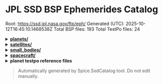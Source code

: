 # JPL SSD BSP Ephemerides Catalog

Root: https://ssd.jpl.nasa.gov/ftp/eph/
Generated (UTC): 2025-10-12T16:45:10.1468538Z
Total BSP files: 193
Total TestPo files: 24

<details>
  <summary><strong><a href="https://ssd.jpl.nasa.gov/ftp/eph/planets/">planets/</a></strong></summary>
  <div>&nbsp;&nbsp;&nbsp;&nbsp;<a href="https://ssd.jpl.nasa.gov/ftp/eph/planets/bsp/">bsp/</a></div>
  <div>&nbsp;&nbsp;&nbsp;&nbsp;&nbsp;&nbsp;&nbsp;&nbsp;<a href="https://ssd.jpl.nasa.gov/ftp/eph/planets/bsp/de102.bsp">de102.bsp</a> (228.1M 2011-03-24 01:30)</div>
  <div>&nbsp;&nbsp;&nbsp;&nbsp;&nbsp;&nbsp;&nbsp;&nbsp;<a href="https://ssd.jpl.nasa.gov/ftp/eph/planets/bsp/de200.bsp">de200.bsp</a> (54.2M 2011-03-18 01:03)</div>
  <div>&nbsp;&nbsp;&nbsp;&nbsp;&nbsp;&nbsp;&nbsp;&nbsp;<a href="https://ssd.jpl.nasa.gov/ftp/eph/planets/bsp/de202.bsp">de202.bsp</a> (14.3M 2011-03-28 19:07)</div>
  <div>&nbsp;&nbsp;&nbsp;&nbsp;&nbsp;&nbsp;&nbsp;&nbsp;<a href="https://ssd.jpl.nasa.gov/ftp/eph/planets/bsp/de403.bsp">de403.bsp</a> (62.3M 2000-10-10 00:46)</div>
  <div>&nbsp;&nbsp;&nbsp;&nbsp;&nbsp;&nbsp;&nbsp;&nbsp;<a href="https://ssd.jpl.nasa.gov/ftp/eph/planets/bsp/de405.bsp">de405.bsp</a> (62.4M 2000-10-10 00:46)</div>
  <div>&nbsp;&nbsp;&nbsp;&nbsp;&nbsp;&nbsp;&nbsp;&nbsp;<a href="https://ssd.jpl.nasa.gov/ftp/eph/planets/bsp/de405_1960_2020.bsp">de405_1960_2020.bsp</a> (6.2M 2002-02-26 20:14)</div>
  <div>&nbsp;&nbsp;&nbsp;&nbsp;&nbsp;&nbsp;&nbsp;&nbsp;<a href="https://ssd.jpl.nasa.gov/ftp/eph/planets/bsp/de406.bsp">de406.bsp</a> (286.9M 2000-10-10 00:46)</div>
  <div>&nbsp;&nbsp;&nbsp;&nbsp;&nbsp;&nbsp;&nbsp;&nbsp;<a href="https://ssd.jpl.nasa.gov/ftp/eph/planets/bsp/de410.bsp">de410.bsp</a> (12.5M 2011-03-18 01:04)</div>
  <div>&nbsp;&nbsp;&nbsp;&nbsp;&nbsp;&nbsp;&nbsp;&nbsp;<a href="https://ssd.jpl.nasa.gov/ftp/eph/planets/bsp/de413.bsp">de413.bsp</a> (15.6M 2011-03-18 01:04)</div>
  <div>&nbsp;&nbsp;&nbsp;&nbsp;&nbsp;&nbsp;&nbsp;&nbsp;<a href="https://ssd.jpl.nasa.gov/ftp/eph/planets/bsp/de414.bsp">de414.bsp</a> (62.4M 2011-03-18 01:05)</div>
  <div>&nbsp;&nbsp;&nbsp;&nbsp;&nbsp;&nbsp;&nbsp;&nbsp;<a href="https://ssd.jpl.nasa.gov/ftp/eph/planets/bsp/de418.bsp">de418.bsp</a> (15.7M 2011-03-18 01:05)</div>
  <div>&nbsp;&nbsp;&nbsp;&nbsp;&nbsp;&nbsp;&nbsp;&nbsp;<a href="https://ssd.jpl.nasa.gov/ftp/eph/planets/bsp/de421.bsp">de421.bsp</a> (16.0M 2008-02-12 20:41)</div>
  <div>&nbsp;&nbsp;&nbsp;&nbsp;&nbsp;&nbsp;&nbsp;&nbsp;<a href="https://ssd.jpl.nasa.gov/ftp/eph/planets/bsp/de422.bsp">de422.bsp</a> (622.7M 2012-05-11 19:56)</div>
  <div>&nbsp;&nbsp;&nbsp;&nbsp;&nbsp;&nbsp;&nbsp;&nbsp;<a href="https://ssd.jpl.nasa.gov/ftp/eph/planets/bsp/de422_1850_2050.bsp">de422_1850_2050.bsp</a> (20.8M 2009-09-29 18:59)</div>
  <div>&nbsp;&nbsp;&nbsp;&nbsp;&nbsp;&nbsp;&nbsp;&nbsp;<a href="https://ssd.jpl.nasa.gov/ftp/eph/planets/bsp/de423.bsp">de423.bsp</a> (41.5M 2010-02-12 18:42)</div>
  <div>&nbsp;&nbsp;&nbsp;&nbsp;&nbsp;&nbsp;&nbsp;&nbsp;<a href="https://ssd.jpl.nasa.gov/ftp/eph/planets/bsp/de424.bsp">de424.bsp</a> (62.3M 2012-02-06 18:33)</div>
  <div>&nbsp;&nbsp;&nbsp;&nbsp;&nbsp;&nbsp;&nbsp;&nbsp;<a href="https://ssd.jpl.nasa.gov/ftp/eph/planets/bsp/de424s.bsp">de424s.bsp</a> (6.2M 2013-02-01 21:53)</div>
  <div>&nbsp;&nbsp;&nbsp;&nbsp;&nbsp;&nbsp;&nbsp;&nbsp;<a href="https://ssd.jpl.nasa.gov/ftp/eph/planets/bsp/de425.bsp">de425.bsp</a> (62.3M 2014-04-02 17:59)</div>
  <div>&nbsp;&nbsp;&nbsp;&nbsp;&nbsp;&nbsp;&nbsp;&nbsp;<a href="https://ssd.jpl.nasa.gov/ftp/eph/planets/bsp/de430t.bsp">de430t.bsp</a> (127.7M 2014-06-30 22:17)</div>
  <div>&nbsp;&nbsp;&nbsp;&nbsp;&nbsp;&nbsp;&nbsp;&nbsp;<a href="https://ssd.jpl.nasa.gov/ftp/eph/planets/bsp/de430_1850-2150.bsp">de430_1850-2150.bsp</a> (31.2M 2014-06-30 22:27)</div>
  <div>&nbsp;&nbsp;&nbsp;&nbsp;&nbsp;&nbsp;&nbsp;&nbsp;<a href="https://ssd.jpl.nasa.gov/ftp/eph/planets/bsp/de430_plus_MarsPC.bsp">de430_plus_MarsPC.bsp</a> (132.3M 2014-06-30 22:33)</div>
  <div>&nbsp;&nbsp;&nbsp;&nbsp;&nbsp;&nbsp;&nbsp;&nbsp;<a href="https://ssd.jpl.nasa.gov/ftp/eph/planets/bsp/de431t.bsp">de431t.bsp</a> (3.44G 2014-06-30 22:58)</div>
  <div>&nbsp;&nbsp;&nbsp;&nbsp;&nbsp;&nbsp;&nbsp;&nbsp;<a href="https://ssd.jpl.nasa.gov/ftp/eph/planets/bsp/de432t.bsp">de432t.bsp</a> (127.7M 2014-06-30 22:11)</div>
  <div>&nbsp;&nbsp;&nbsp;&nbsp;&nbsp;&nbsp;&nbsp;&nbsp;<a href="https://ssd.jpl.nasa.gov/ftp/eph/planets/bsp/de433.bsp">de433.bsp</a> (389.3M 2018-04-27 20:02)</div>
  <div>&nbsp;&nbsp;&nbsp;&nbsp;&nbsp;&nbsp;&nbsp;&nbsp;<a href="https://ssd.jpl.nasa.gov/ftp/eph/planets/bsp/de433t.bsp">de433t.bsp</a> (145.6M 2018-04-27 20:02)</div>
  <div>&nbsp;&nbsp;&nbsp;&nbsp;&nbsp;&nbsp;&nbsp;&nbsp;<a href="https://ssd.jpl.nasa.gov/ftp/eph/planets/bsp/de433_plus_MarsPC.bsp">de433_plus_MarsPC.bsp</a> (129.4M 2015-02-11 23:40)</div>
  <div>&nbsp;&nbsp;&nbsp;&nbsp;&nbsp;&nbsp;&nbsp;&nbsp;<a href="https://ssd.jpl.nasa.gov/ftp/eph/planets/bsp/de434.bsp">de434.bsp</a> (114.2M 2016-02-20 01:19)</div>
  <div>&nbsp;&nbsp;&nbsp;&nbsp;&nbsp;&nbsp;&nbsp;&nbsp;<a href="https://ssd.jpl.nasa.gov/ftp/eph/planets/bsp/de434s.bsp">de434s.bsp</a> (20.8M 2016-02-20 01:19)</div>
  <div>&nbsp;&nbsp;&nbsp;&nbsp;&nbsp;&nbsp;&nbsp;&nbsp;<a href="https://ssd.jpl.nasa.gov/ftp/eph/planets/bsp/de434t.bsp">de434t.bsp</a> (145.6M 2016-02-20 01:19)</div>
  <div>&nbsp;&nbsp;&nbsp;&nbsp;&nbsp;&nbsp;&nbsp;&nbsp;<a href="https://ssd.jpl.nasa.gov/ftp/eph/planets/bsp/de435.bsp">de435.bsp</a> (114.2M 2016-03-05 00:54)</div>
  <div>&nbsp;&nbsp;&nbsp;&nbsp;&nbsp;&nbsp;&nbsp;&nbsp;<a href="https://ssd.jpl.nasa.gov/ftp/eph/planets/bsp/de435s.bsp">de435s.bsp</a> (20.8M 2016-03-05 00:54)</div>
  <div>&nbsp;&nbsp;&nbsp;&nbsp;&nbsp;&nbsp;&nbsp;&nbsp;<a href="https://ssd.jpl.nasa.gov/ftp/eph/planets/bsp/de435t.bsp">de435t.bsp</a> (145.6M 2016-03-05 00:54)</div>
  <div>&nbsp;&nbsp;&nbsp;&nbsp;&nbsp;&nbsp;&nbsp;&nbsp;<a href="https://ssd.jpl.nasa.gov/ftp/eph/planets/bsp/de436.bsp">de436.bsp</a> (114.2M 2016-11-02 00:45)</div>
  <div>&nbsp;&nbsp;&nbsp;&nbsp;&nbsp;&nbsp;&nbsp;&nbsp;<a href="https://ssd.jpl.nasa.gov/ftp/eph/planets/bsp/de436s.bsp">de436s.bsp</a> (20.8M 2016-11-02 22:05)</div>
  <div>&nbsp;&nbsp;&nbsp;&nbsp;&nbsp;&nbsp;&nbsp;&nbsp;<a href="https://ssd.jpl.nasa.gov/ftp/eph/planets/bsp/de436t.bsp">de436t.bsp</a> (145.6M 2016-11-02 00:45)</div>
  <div>&nbsp;&nbsp;&nbsp;&nbsp;&nbsp;&nbsp;&nbsp;&nbsp;<a href="https://ssd.jpl.nasa.gov/ftp/eph/planets/bsp/de438.bsp">de438.bsp</a> (114.2M 2018-03-30 23:44)</div>
  <div>&nbsp;&nbsp;&nbsp;&nbsp;&nbsp;&nbsp;&nbsp;&nbsp;<a href="https://ssd.jpl.nasa.gov/ftp/eph/planets/bsp/de438s.bsp">de438s.bsp</a> (20.8M 2018-03-30 23:44)</div>
  <div>&nbsp;&nbsp;&nbsp;&nbsp;&nbsp;&nbsp;&nbsp;&nbsp;<a href="https://ssd.jpl.nasa.gov/ftp/eph/planets/bsp/de438t.bsp">de438t.bsp</a> (145.6M 2018-04-03 22:55)</div>
  <div>&nbsp;&nbsp;&nbsp;&nbsp;&nbsp;&nbsp;&nbsp;&nbsp;<a href="https://ssd.jpl.nasa.gov/ftp/eph/planets/bsp/de438_plus_MarsPC.bsp">de438_plus_MarsPC.bsp</a> (132.3M 2018-03-30 23:44)</div>
  <div>&nbsp;&nbsp;&nbsp;&nbsp;&nbsp;&nbsp;&nbsp;&nbsp;<a href="https://ssd.jpl.nasa.gov/ftp/eph/planets/bsp/de440.bsp">de440.bsp</a> (114.3M 2020-12-22 00:56)</div>
  <div>&nbsp;&nbsp;&nbsp;&nbsp;&nbsp;&nbsp;&nbsp;&nbsp;<a href="https://ssd.jpl.nasa.gov/ftp/eph/planets/bsp/de440s.bsp">de440s.bsp</a> (31.2M 2020-12-22 00:56)</div>
  <div>&nbsp;&nbsp;&nbsp;&nbsp;&nbsp;&nbsp;&nbsp;&nbsp;<a href="https://ssd.jpl.nasa.gov/ftp/eph/planets/bsp/de440s_plus_MarsPC.bsp">de440s_plus_MarsPC.bsp</a> (66.2M 2020-12-22 00:58)</div>
  <div>&nbsp;&nbsp;&nbsp;&nbsp;&nbsp;&nbsp;&nbsp;&nbsp;<a href="https://ssd.jpl.nasa.gov/ftp/eph/planets/bsp/de440t.bsp">de440t.bsp</a> (145.7M 2020-12-22 00:56)</div>
  <div>&nbsp;&nbsp;&nbsp;&nbsp;&nbsp;&nbsp;&nbsp;&nbsp;<a href="https://ssd.jpl.nasa.gov/ftp/eph/planets/bsp/de441.bsp">de441.bsp</a> (3.08G 2020-12-22 00:57)</div>
  <div>&nbsp;&nbsp;&nbsp;&nbsp;&nbsp;&nbsp;&nbsp;&nbsp;<a href="https://ssd.jpl.nasa.gov/ftp/eph/planets/bsp/TTmTDB.de430.19feb2015.bsp">TTmTDB.de430.19feb2015.bsp</a> (31.4M 2015-09-10 17:22)</div>
</details>
<details>
  <summary><strong><a href="https://ssd.jpl.nasa.gov/ftp/eph/satellites/">satellites/</a></strong></summary>
  <div>&nbsp;&nbsp;&nbsp;&nbsp;<a href="https://ssd.jpl.nasa.gov/ftp/eph/satellites/bsp/">bsp/</a></div>
  <div>&nbsp;&nbsp;&nbsp;&nbsp;&nbsp;&nbsp;&nbsp;&nbsp;<a href="https://ssd.jpl.nasa.gov/ftp/eph/satellites/bsp/130412AP_RE_90165_18018.bsp">130412AP_RE_90165_18018.bsp</a> (142.6M 2013-04-12 22:32)</div>
  <div>&nbsp;&nbsp;&nbsp;&nbsp;&nbsp;&nbsp;&nbsp;&nbsp;<a href="https://ssd.jpl.nasa.gov/ftp/eph/satellites/bsp/130528BP_IRRE_00256_25017.bsp">130528BP_IRRE_00256_25017.bsp</a> (5.4M 2013-05-28 17:12)</div>
  <div>&nbsp;&nbsp;&nbsp;&nbsp;&nbsp;&nbsp;&nbsp;&nbsp;<a href="https://ssd.jpl.nasa.gov/ftp/eph/satellites/bsp/140127AP_RE_90165_18018.bsp">140127AP_RE_90165_18018.bsp</a> (157.7M 2014-01-28 01:05)</div>
  <div>&nbsp;&nbsp;&nbsp;&nbsp;&nbsp;&nbsp;&nbsp;&nbsp;<a href="https://ssd.jpl.nasa.gov/ftp/eph/satellites/bsp/140809BP_IRRE_00256_25017.bsp">140809BP_IRRE_00256_25017.bsp</a> (5.4M 2014-08-09 17:12)</div>
  <div>&nbsp;&nbsp;&nbsp;&nbsp;&nbsp;&nbsp;&nbsp;&nbsp;<a href="https://ssd.jpl.nasa.gov/ftp/eph/satellites/bsp/150422AP_RE_90165_18018.bsp">150422AP_RE_90165_18018.bsp</a> (156.5M 2015-04-22 19:01)</div>
  <div>&nbsp;&nbsp;&nbsp;&nbsp;&nbsp;&nbsp;&nbsp;&nbsp;<a href="https://ssd.jpl.nasa.gov/ftp/eph/satellites/bsp/150720AP_RE_90165_18018.bsp">150720AP_RE_90165_18018.bsp</a> (156.5M 2015-07-20 21:45)</div>
  <div>&nbsp;&nbsp;&nbsp;&nbsp;&nbsp;&nbsp;&nbsp;&nbsp;<a href="https://ssd.jpl.nasa.gov/ftp/eph/satellites/bsp/161011AP_RE_90165_18018.bsp">161011AP_RE_90165_18018.bsp</a> (156.5M 2016-10-11 17:32)</div>
  <div>&nbsp;&nbsp;&nbsp;&nbsp;&nbsp;&nbsp;&nbsp;&nbsp;<a href="https://ssd.jpl.nasa.gov/ftp/eph/satellites/bsp/161101AP_RE_90165_18018.bsp">161101AP_RE_90165_18018.bsp</a> (156.5M 2016-11-01 16:45)</div>
  <div>&nbsp;&nbsp;&nbsp;&nbsp;&nbsp;&nbsp;&nbsp;&nbsp;<a href="https://ssd.jpl.nasa.gov/ftp/eph/satellites/bsp/180927AP_RE_90165_18018.bsp">180927AP_RE_90165_18018.bsp</a> (176.6M 2018-09-27 23:36)</div>
  <div>&nbsp;&nbsp;&nbsp;&nbsp;&nbsp;&nbsp;&nbsp;&nbsp;<a href="https://ssd.jpl.nasa.gov/ftp/eph/satellites/bsp/20000617.bsp">20000617.bsp</a> (2.4M 2024-01-21 19:53)</div>
  <div>&nbsp;&nbsp;&nbsp;&nbsp;&nbsp;&nbsp;&nbsp;&nbsp;<a href="https://ssd.jpl.nasa.gov/ftp/eph/satellites/bsp/daphnis.sat393.bsp">daphnis.sat393.bsp</a> (9.0K 2016-10-11 21:12)</div>
  <div>&nbsp;&nbsp;&nbsp;&nbsp;&nbsp;&nbsp;&nbsp;&nbsp;<a href="https://ssd.jpl.nasa.gov/ftp/eph/satellites/bsp/jup340.bsp">jup340.bsp</a> (1.06G 2016-09-01 22:50)</div>
  <div>&nbsp;&nbsp;&nbsp;&nbsp;&nbsp;&nbsp;&nbsp;&nbsp;<a href="https://ssd.jpl.nasa.gov/ftp/eph/satellites/bsp/jup341.bsp">jup341.bsp</a> (1.09G 2017-09-28 18:05)</div>
  <div>&nbsp;&nbsp;&nbsp;&nbsp;&nbsp;&nbsp;&nbsp;&nbsp;<a href="https://ssd.jpl.nasa.gov/ftp/eph/satellites/bsp/jup343.bsp">jup343.bsp</a> (545.0M 2019-11-07 22:21)</div>
  <div>&nbsp;&nbsp;&nbsp;&nbsp;&nbsp;&nbsp;&nbsp;&nbsp;<a href="https://ssd.jpl.nasa.gov/ftp/eph/satellites/bsp/jup344.bsp">jup344.bsp</a> (289.4M 2024-08-13 20:10)</div>
  <div>&nbsp;&nbsp;&nbsp;&nbsp;&nbsp;&nbsp;&nbsp;&nbsp;<a href="https://ssd.jpl.nasa.gov/ftp/eph/satellites/bsp/jup345.bsp">jup345.bsp</a> (43.1M 2023-02-07 19:23)</div>
  <div>&nbsp;&nbsp;&nbsp;&nbsp;&nbsp;&nbsp;&nbsp;&nbsp;<a href="https://ssd.jpl.nasa.gov/ftp/eph/satellites/bsp/jup346.bsp">jup346.bsp</a> (53.9M 2023-03-02 01:14)</div>
  <div>&nbsp;&nbsp;&nbsp;&nbsp;&nbsp;&nbsp;&nbsp;&nbsp;<a href="https://ssd.jpl.nasa.gov/ftp/eph/satellites/bsp/jup347.bsp">jup347.bsp</a> (836.2M 2025-05-11 16:14)</div>
  <div>&nbsp;&nbsp;&nbsp;&nbsp;&nbsp;&nbsp;&nbsp;&nbsp;<a href="https://ssd.jpl.nasa.gov/ftp/eph/satellites/bsp/jup357.bsp">jup357.bsp</a> (945.8M 2020-09-09 18:08)</div>
  <div>&nbsp;&nbsp;&nbsp;&nbsp;&nbsp;&nbsp;&nbsp;&nbsp;<a href="https://ssd.jpl.nasa.gov/ftp/eph/satellites/bsp/jup357_1600.bsp">jup357_1600.bsp</a> (699.7M 2020-10-27 21:51)</div>
  <div>&nbsp;&nbsp;&nbsp;&nbsp;&nbsp;&nbsp;&nbsp;&nbsp;<a href="https://ssd.jpl.nasa.gov/ftp/eph/satellites/bsp/jup363.bsp">jup363.bsp</a> (51.6M 2021-01-11 19:34)</div>
  <div>&nbsp;&nbsp;&nbsp;&nbsp;&nbsp;&nbsp;&nbsp;&nbsp;<a href="https://ssd.jpl.nasa.gov/ftp/eph/satellites/bsp/jup365.bsp">jup365.bsp</a> (1.03G 2021-01-15 00:56)</div>
  <div>&nbsp;&nbsp;&nbsp;&nbsp;&nbsp;&nbsp;&nbsp;&nbsp;<a href="https://ssd.jpl.nasa.gov/ftp/eph/satellites/bsp/jup380s.bsp">jup380s.bsp</a> (51.6M 2021-12-07 17:04)</div>
  <div>&nbsp;&nbsp;&nbsp;&nbsp;&nbsp;&nbsp;&nbsp;&nbsp;<a href="https://ssd.jpl.nasa.gov/ftp/eph/satellites/bsp/jup387.2021_2400.bsp">jup387.2021_2400.bsp</a> (1.28G 2022-12-28 17:44)</div>
  <div>&nbsp;&nbsp;&nbsp;&nbsp;&nbsp;&nbsp;&nbsp;&nbsp;<a href="https://ssd.jpl.nasa.gov/ftp/eph/satellites/bsp/jup387xl.bsp">jup387xl.bsp</a> (1.38G 2022-10-28 16:00)</div>
  <div>&nbsp;&nbsp;&nbsp;&nbsp;&nbsp;&nbsp;&nbsp;&nbsp;<a href="https://ssd.jpl.nasa.gov/ftp/eph/satellites/bsp/mar097.2100-2500.bsp">mar097.2100-2500.bsp</a> (878.4M 2015-05-29 16:33)</div>
  <div>&nbsp;&nbsp;&nbsp;&nbsp;&nbsp;&nbsp;&nbsp;&nbsp;<a href="https://ssd.jpl.nasa.gov/ftp/eph/satellites/bsp/mar097.bsp">mar097.bsp</a> (439.2M 2015-05-13 18:44)</div>
  <div>&nbsp;&nbsp;&nbsp;&nbsp;&nbsp;&nbsp;&nbsp;&nbsp;<a href="https://ssd.jpl.nasa.gov/ftp/eph/satellites/bsp/mar099.bsp">mar099.bsp</a> (1.10G 2025-05-23 00:57)</div>
  <div>&nbsp;&nbsp;&nbsp;&nbsp;&nbsp;&nbsp;&nbsp;&nbsp;<a href="https://ssd.jpl.nasa.gov/ftp/eph/satellites/bsp/nep090.bsp">nep090.bsp</a> (1.88G 2018-12-13 20:32)</div>
  <div>&nbsp;&nbsp;&nbsp;&nbsp;&nbsp;&nbsp;&nbsp;&nbsp;<a href="https://ssd.jpl.nasa.gov/ftp/eph/satellites/bsp/nep096.bsp">nep096.bsp</a> (2.01G 2020-10-01 17:12)</div>
  <div>&nbsp;&nbsp;&nbsp;&nbsp;&nbsp;&nbsp;&nbsp;&nbsp;<a href="https://ssd.jpl.nasa.gov/ftp/eph/satellites/bsp/nep097.bsp">nep097.bsp</a> (3.01G 2021-01-22 17:13)</div>
  <div>&nbsp;&nbsp;&nbsp;&nbsp;&nbsp;&nbsp;&nbsp;&nbsp;<a href="https://ssd.jpl.nasa.gov/ftp/eph/satellites/bsp/nep100.bsp">nep100.bsp</a> (9.4M 2021-01-22 17:12)</div>
  <div>&nbsp;&nbsp;&nbsp;&nbsp;&nbsp;&nbsp;&nbsp;&nbsp;<a href="https://ssd.jpl.nasa.gov/ftp/eph/satellites/bsp/nep101.30kyr.bsp">nep101.30kyr.bsp</a> (2.19G 2022-04-14 22:32)</div>
  <div>&nbsp;&nbsp;&nbsp;&nbsp;&nbsp;&nbsp;&nbsp;&nbsp;<a href="https://ssd.jpl.nasa.gov/ftp/eph/satellites/bsp/nep101.bsp">nep101.bsp</a> (351.1M 2022-04-14 22:25)</div>
  <div>&nbsp;&nbsp;&nbsp;&nbsp;&nbsp;&nbsp;&nbsp;&nbsp;<a href="https://ssd.jpl.nasa.gov/ftp/eph/satellites/bsp/nep102.bsp">nep102.bsp</a> (195.1M 2023-01-30 00:04)</div>
  <div>&nbsp;&nbsp;&nbsp;&nbsp;&nbsp;&nbsp;&nbsp;&nbsp;<a href="https://ssd.jpl.nasa.gov/ftp/eph/satellites/bsp/nep103.bsp">nep103.bsp</a> (273.1M 2024-02-25 20:58)</div>
  <div>&nbsp;&nbsp;&nbsp;&nbsp;&nbsp;&nbsp;&nbsp;&nbsp;<a href="https://ssd.jpl.nasa.gov/ftp/eph/satellites/bsp/nep104.bsp">nep104.bsp</a> (273.1M 2024-09-25 22:32)</div>
  <div>&nbsp;&nbsp;&nbsp;&nbsp;&nbsp;&nbsp;&nbsp;&nbsp;<a href="https://ssd.jpl.nasa.gov/ftp/eph/satellites/bsp/nep105.bsp">nep105.bsp</a> (156.1M 2024-07-29 21:35)</div>
  <div>&nbsp;&nbsp;&nbsp;&nbsp;&nbsp;&nbsp;&nbsp;&nbsp;<a href="https://ssd.jpl.nasa.gov/ftp/eph/satellites/bsp/plu022.bsp">plu022.bsp</a> (68.3M 2012-07-06 21:02)</div>
  <div>&nbsp;&nbsp;&nbsp;&nbsp;&nbsp;&nbsp;&nbsp;&nbsp;<a href="https://ssd.jpl.nasa.gov/ftp/eph/satellites/bsp/plu043.bsp">plu043.bsp</a> (67.6M 2014-05-13 15:50)</div>
  <div>&nbsp;&nbsp;&nbsp;&nbsp;&nbsp;&nbsp;&nbsp;&nbsp;<a href="https://ssd.jpl.nasa.gov/ftp/eph/satellites/bsp/plu049.bsp">plu049.bsp</a> (18.4M 2015-07-12 20:44)</div>
  <div>&nbsp;&nbsp;&nbsp;&nbsp;&nbsp;&nbsp;&nbsp;&nbsp;<a href="https://ssd.jpl.nasa.gov/ftp/eph/satellites/bsp/plu055.bsp">plu055.bsp</a> (72.1M 2021-01-22 04:15)</div>
  <div>&nbsp;&nbsp;&nbsp;&nbsp;&nbsp;&nbsp;&nbsp;&nbsp;<a href="https://ssd.jpl.nasa.gov/ftp/eph/satellites/bsp/plu058.bsp">plu058.bsp</a> (34.7M 2021-06-07 15:48)</div>
  <div>&nbsp;&nbsp;&nbsp;&nbsp;&nbsp;&nbsp;&nbsp;&nbsp;<a href="https://ssd.jpl.nasa.gov/ftp/eph/satellites/bsp/plu060.bsp">plu060.bsp</a> (111.5M 2024-04-03 00:56)</div>
  <div>&nbsp;&nbsp;&nbsp;&nbsp;&nbsp;&nbsp;&nbsp;&nbsp;<a href="https://ssd.jpl.nasa.gov/ftp/eph/satellites/bsp/s2003_j24.jup344.bsp">s2003_j24.jup344.bsp</a> (34.2M 2021-11-19 02:33)</div>
  <div>&nbsp;&nbsp;&nbsp;&nbsp;&nbsp;&nbsp;&nbsp;&nbsp;<a href="https://ssd.jpl.nasa.gov/ftp/eph/satellites/bsp/sat143.bsp">sat143.bsp</a> (137.0M 2023-10-29 16:53)</div>
  <div>&nbsp;&nbsp;&nbsp;&nbsp;&nbsp;&nbsp;&nbsp;&nbsp;<a href="https://ssd.jpl.nasa.gov/ftp/eph/satellites/bsp/sat360xl.bsp">sat360xl.bsp</a> (1.32G 2016-02-09 22:42)</div>
  <div>&nbsp;&nbsp;&nbsp;&nbsp;&nbsp;&nbsp;&nbsp;&nbsp;<a href="https://ssd.jpl.nasa.gov/ftp/eph/satellites/bsp/sat427l.bsp">sat427l.bsp</a> (609.0M 2020-09-17 01:23)</div>
  <div>&nbsp;&nbsp;&nbsp;&nbsp;&nbsp;&nbsp;&nbsp;&nbsp;<a href="https://ssd.jpl.nasa.gov/ftp/eph/satellites/bsp/sat428.bsp">sat428.bsp</a> (40.4M 2019-10-09 22:49)</div>
  <div>&nbsp;&nbsp;&nbsp;&nbsp;&nbsp;&nbsp;&nbsp;&nbsp;<a href="https://ssd.jpl.nasa.gov/ftp/eph/satellites/bsp/sat440l.bsp">sat440l.bsp</a> (609.0M 2021-05-21 18:08)</div>
  <div>&nbsp;&nbsp;&nbsp;&nbsp;&nbsp;&nbsp;&nbsp;&nbsp;<a href="https://ssd.jpl.nasa.gov/ftp/eph/satellites/bsp/sat441l.bsp">sat441l.bsp</a> (609.0M 2021-12-01 18:57)</div>
  <div>&nbsp;&nbsp;&nbsp;&nbsp;&nbsp;&nbsp;&nbsp;&nbsp;<a href="https://ssd.jpl.nasa.gov/ftp/eph/satellites/bsp/sat441xl.back.bsp">sat441xl.back.bsp</a> (1.91G 2022-05-22 23:47)</div>
  <div>&nbsp;&nbsp;&nbsp;&nbsp;&nbsp;&nbsp;&nbsp;&nbsp;<a href="https://ssd.jpl.nasa.gov/ftp/eph/satellites/bsp/sat441xl.fwrd.bsp">sat441xl.fwrd.bsp</a> (1.88G 2022-05-22 23:45)</div>
  <div>&nbsp;&nbsp;&nbsp;&nbsp;&nbsp;&nbsp;&nbsp;&nbsp;<a href="https://ssd.jpl.nasa.gov/ftp/eph/satellites/bsp/sat450.bsp">sat450.bsp</a> (61.9M 2021-11-18 00:48)</div>
  <div>&nbsp;&nbsp;&nbsp;&nbsp;&nbsp;&nbsp;&nbsp;&nbsp;<a href="https://ssd.jpl.nasa.gov/ftp/eph/satellites/bsp/sat452.bsp">sat452.bsp</a> (95.8M 2022-10-10 23:14)</div>
  <div>&nbsp;&nbsp;&nbsp;&nbsp;&nbsp;&nbsp;&nbsp;&nbsp;<a href="https://ssd.jpl.nasa.gov/ftp/eph/satellites/bsp/sat453.bsp">sat453.bsp</a> (142.0M 2023-06-06 22:57)</div>
  <div>&nbsp;&nbsp;&nbsp;&nbsp;&nbsp;&nbsp;&nbsp;&nbsp;<a href="https://ssd.jpl.nasa.gov/ftp/eph/satellites/bsp/sat454.bsp">sat454.bsp</a> (209.1M 2024-09-18 19:43)</div>
  <div>&nbsp;&nbsp;&nbsp;&nbsp;&nbsp;&nbsp;&nbsp;&nbsp;<a href="https://ssd.jpl.nasa.gov/ftp/eph/satellites/bsp/sat455.bsp">sat455.bsp</a> (230.0M 2025-03-18 22:47)</div>
  <div>&nbsp;&nbsp;&nbsp;&nbsp;&nbsp;&nbsp;&nbsp;&nbsp;<a href="https://ssd.jpl.nasa.gov/ftp/eph/satellites/bsp/sat456.bsp">sat456.bsp</a> (67.1M 2025-08-06 16:56)</div>
  <div>&nbsp;&nbsp;&nbsp;&nbsp;&nbsp;&nbsp;&nbsp;&nbsp;<a href="https://ssd.jpl.nasa.gov/ftp/eph/satellites/bsp/sat457.bsp">sat457.bsp</a> (142.0M 2025-08-06 23:34)</div>
  <div>&nbsp;&nbsp;&nbsp;&nbsp;&nbsp;&nbsp;&nbsp;&nbsp;<a href="https://ssd.jpl.nasa.gov/ftp/eph/satellites/bsp/se_jup342.bsp">se_jup342.bsp</a> (104.6M 2018-09-17 16:23)</div>
  <div>&nbsp;&nbsp;&nbsp;&nbsp;&nbsp;&nbsp;&nbsp;&nbsp;<a href="https://ssd.jpl.nasa.gov/ftp/eph/satellites/bsp/se_pluto058.xl.bsp">se_pluto058.xl.bsp</a> (34.7M 2021-06-07 15:48)</div>
  <div>&nbsp;&nbsp;&nbsp;&nbsp;&nbsp;&nbsp;&nbsp;&nbsp;<a href="https://ssd.jpl.nasa.gov/ftp/eph/satellites/bsp/tnosat_v001b_20136108_jpl110_20221014.bsp">tnosat_v001b_20136108_jpl110_20221014.bsp</a> (251.4M 2022-10-15 00:16)</div>
  <div>&nbsp;&nbsp;&nbsp;&nbsp;&nbsp;&nbsp;&nbsp;&nbsp;<a href="https://ssd.jpl.nasa.gov/ftp/eph/satellites/bsp/tnosat_v001_20000617_jpl082_20230601.bsp">tnosat_v001_20000617_jpl082_20230601.bsp</a> (283.8M 2024-01-18 19:15)</div>
  <div>&nbsp;&nbsp;&nbsp;&nbsp;&nbsp;&nbsp;&nbsp;&nbsp;<a href="https://ssd.jpl.nasa.gov/ftp/eph/satellites/bsp/tnosat_v001_20050000_jpl043_20220908.bsp">tnosat_v001_20050000_jpl043_20220908.bsp</a> (167.8M 2022-09-08 22:21)</div>
  <div>&nbsp;&nbsp;&nbsp;&nbsp;&nbsp;&nbsp;&nbsp;&nbsp;<a href="https://ssd.jpl.nasa.gov/ftp/eph/satellites/bsp/tnosat_v001_20090482_jpl043_20220908.bsp">tnosat_v001_20090482_jpl043_20220908.bsp</a> (167.8M 2022-09-08 22:21)</div>
  <div>&nbsp;&nbsp;&nbsp;&nbsp;&nbsp;&nbsp;&nbsp;&nbsp;<a href="https://ssd.jpl.nasa.gov/ftp/eph/satellites/bsp/tnosat_v001_20120347_jpl025_20220908.bsp">tnosat_v001_20120347_jpl025_20220908.bsp</a> (167.8M 2022-09-08 22:21)</div>
  <div>&nbsp;&nbsp;&nbsp;&nbsp;&nbsp;&nbsp;&nbsp;&nbsp;<a href="https://ssd.jpl.nasa.gov/ftp/eph/satellites/bsp/tnosat_v001_20136108_jpl110_20220908.bsp">tnosat_v001_20136108_jpl110_20220908.bsp</a> (251.4M 2022-09-08 22:21)</div>
  <div>&nbsp;&nbsp;&nbsp;&nbsp;&nbsp;&nbsp;&nbsp;&nbsp;<a href="https://ssd.jpl.nasa.gov/ftp/eph/satellites/bsp/tnosat_v001_20136199_jpl080_20220908.bsp">tnosat_v001_20136199_jpl080_20220908.bsp</a> (167.8M 2022-09-08 22:21)</div>
  <div>&nbsp;&nbsp;&nbsp;&nbsp;&nbsp;&nbsp;&nbsp;&nbsp;<a href="https://ssd.jpl.nasa.gov/ftp/eph/satellites/bsp/tnosat_v001_20469705_jpl009_20220908.bsp">tnosat_v001_20469705_jpl009_20220908.bsp</a> (167.8M 2022-09-08 22:21)</div>
  <div>&nbsp;&nbsp;&nbsp;&nbsp;&nbsp;&nbsp;&nbsp;&nbsp;<a href="https://ssd.jpl.nasa.gov/ftp/eph/satellites/bsp/tnosat_v001_20612095_jpl006_20220908.bsp">tnosat_v001_20612095_jpl006_20220908.bsp</a> (167.8M 2022-09-08 22:21)</div>
  <div>&nbsp;&nbsp;&nbsp;&nbsp;&nbsp;&nbsp;&nbsp;&nbsp;<a href="https://ssd.jpl.nasa.gov/ftp/eph/satellites/bsp/tnosat_v001_20612687_jpl008_20220908.bsp">tnosat_v001_20612687_jpl008_20220908.bsp</a> (167.8M 2022-09-08 22:21)</div>
  <div>&nbsp;&nbsp;&nbsp;&nbsp;&nbsp;&nbsp;&nbsp;&nbsp;<a href="https://ssd.jpl.nasa.gov/ftp/eph/satellites/bsp/tnosat_v001_53031823_jpl010_20220908.bsp">tnosat_v001_53031823_jpl010_20220908.bsp</a> (167.8M 2022-09-08 22:21)</div>
  <div>&nbsp;&nbsp;&nbsp;&nbsp;&nbsp;&nbsp;&nbsp;&nbsp;<a href="https://ssd.jpl.nasa.gov/ftp/eph/satellites/bsp/tnosat_v001_53092511_jpl005_20220908.bsp">tnosat_v001_53092511_jpl005_20220908.bsp</a> (167.8M 2022-09-08 22:21)</div>
  <div>&nbsp;&nbsp;&nbsp;&nbsp;&nbsp;&nbsp;&nbsp;&nbsp;<a href="https://ssd.jpl.nasa.gov/ftp/eph/satellites/bsp/Triton.nep097.30kyr.bsp">Triton.nep097.30kyr.bsp</a> (2.40G 2022-03-28 23:29)</div>
  <div>&nbsp;&nbsp;&nbsp;&nbsp;&nbsp;&nbsp;&nbsp;&nbsp;<a href="https://ssd.jpl.nasa.gov/ftp/eph/satellites/bsp/ura111.30kyr.bsp">ura111.30kyr.bsp</a> (6.78G 2022-03-28 23:32)</div>
  <div>&nbsp;&nbsp;&nbsp;&nbsp;&nbsp;&nbsp;&nbsp;&nbsp;<a href="https://ssd.jpl.nasa.gov/ftp/eph/satellites/bsp/ura111.bsp">ura111.bsp</a> (153.4M 2019-10-09 16:11)</div>
  <div>&nbsp;&nbsp;&nbsp;&nbsp;&nbsp;&nbsp;&nbsp;&nbsp;<a href="https://ssd.jpl.nasa.gov/ftp/eph/satellites/bsp/ura111.xl.bsp">ura111.xl.bsp</a> (766.9M 2021-11-07 19:17)</div>
  <div>&nbsp;&nbsp;&nbsp;&nbsp;&nbsp;&nbsp;&nbsp;&nbsp;<a href="https://ssd.jpl.nasa.gov/ftp/eph/satellites/bsp/ura112.bsp">ura112.bsp</a> (104.2M 2021-01-22 04:22)</div>
  <div>&nbsp;&nbsp;&nbsp;&nbsp;&nbsp;&nbsp;&nbsp;&nbsp;<a href="https://ssd.jpl.nasa.gov/ftp/eph/satellites/bsp/ura115.bsp">ura115.bsp</a> (1.42G 2019-09-12 16:46)</div>
  <div>&nbsp;&nbsp;&nbsp;&nbsp;&nbsp;&nbsp;&nbsp;&nbsp;<a href="https://ssd.jpl.nasa.gov/ftp/eph/satellites/bsp/ura116.30kyr.bsp">ura116.30kyr.bsp</a> (659.5M 2022-03-28 23:33)</div>
  <div>&nbsp;&nbsp;&nbsp;&nbsp;&nbsp;&nbsp;&nbsp;&nbsp;<a href="https://ssd.jpl.nasa.gov/ftp/eph/satellites/bsp/ura116.bsp">ura116.bsp</a> (53.6M 2021-09-30 22:04)</div>
  <div>&nbsp;&nbsp;&nbsp;&nbsp;&nbsp;&nbsp;&nbsp;&nbsp;<a href="https://ssd.jpl.nasa.gov/ftp/eph/satellites/bsp/ura117.bsp">ura117.bsp</a> (19.4M 2024-02-25 20:49)</div>
  <div>&nbsp;&nbsp;&nbsp;&nbsp;&nbsp;&nbsp;&nbsp;&nbsp;<a href="https://ssd.jpl.nasa.gov/ftp/eph/satellites/bsp/ura155.bsp">ura155.bsp</a> (235.9M 2023-03-29 19:39)</div>
  <div>&nbsp;&nbsp;&nbsp;&nbsp;&nbsp;&nbsp;&nbsp;&nbsp;<a href="https://ssd.jpl.nasa.gov/ftp/eph/satellites/bsp/ura158.bsp">ura158.bsp</a> (121.1M 2023-04-20 04:22)</div>
  <div>&nbsp;&nbsp;&nbsp;&nbsp;&nbsp;&nbsp;&nbsp;&nbsp;<a href="https://ssd.jpl.nasa.gov/ftp/eph/satellites/bsp/ura159.bsp">ura159.bsp</a> (121.1M 2023-04-24 18:54)</div>
  <div>&nbsp;&nbsp;&nbsp;&nbsp;&nbsp;&nbsp;&nbsp;&nbsp;<a href="https://ssd.jpl.nasa.gov/ftp/eph/satellites/bsp/ura160.bsp">ura160.bsp</a> (121.1M 2023-04-24 18:25)</div>
  <div>&nbsp;&nbsp;&nbsp;&nbsp;&nbsp;&nbsp;&nbsp;&nbsp;<a href="https://ssd.jpl.nasa.gov/ftp/eph/satellites/bsp/ura161.bsp">ura161.bsp</a> (121.1M 2023-04-25 16:44)</div>
  <div>&nbsp;&nbsp;&nbsp;&nbsp;&nbsp;&nbsp;&nbsp;&nbsp;<a href="https://ssd.jpl.nasa.gov/ftp/eph/satellites/bsp/ura167.bsp">ura167.bsp</a> (121.1M 2023-07-27 22:12)</div>
  <div>&nbsp;&nbsp;&nbsp;&nbsp;&nbsp;&nbsp;&nbsp;&nbsp;<a href="https://ssd.jpl.nasa.gov/ftp/eph/satellites/bsp/ura178.bsp">ura178.bsp</a> (190.6M 2023-08-12 16:57)</div>
  <div>&nbsp;&nbsp;&nbsp;&nbsp;&nbsp;&nbsp;&nbsp;&nbsp;<a href="https://ssd.jpl.nasa.gov/ftp/eph/satellites/bsp/ura182.bsp">ura182.bsp</a> (665.7M 2025-01-28 00:47)</div>
  <div>&nbsp;&nbsp;&nbsp;&nbsp;&nbsp;&nbsp;&nbsp;&nbsp;<a href="https://ssd.jpl.nasa.gov/ftp/eph/satellites/bsp/ura183.bsp">ura183.bsp</a> (1.80G 2025-01-28 00:51)</div>
  <div>&nbsp;&nbsp;&nbsp;&nbsp;&nbsp;&nbsp;&nbsp;&nbsp;<a href="https://ssd.jpl.nasa.gov/ftp/eph/satellites/bsp/ura184.bsp">ura184.bsp</a> (4.14G 2025-09-24 17:27)</div>
</details>
<details>
  <summary><strong><a href="https://ssd.jpl.nasa.gov/ftp/eph/small_bodies/">small_bodies/</a></strong></summary>
  <div>&nbsp;&nbsp;&nbsp;&nbsp;<a href="https://ssd.jpl.nasa.gov/ftp/eph/small_bodies/67p/">67p/</a></div>
  <div>&nbsp;&nbsp;&nbsp;&nbsp;&nbsp;&nbsp;&nbsp;&nbsp;<a href="https://ssd.jpl.nasa.gov/ftp/eph/small_bodies/67p/sb-67p-k151-6.bsp">sb-67p-k151-6.bsp</a> (117.0K 2021-01-26 01:52)</div>
  <div>&nbsp;&nbsp;&nbsp;&nbsp;<a href="https://ssd.jpl.nasa.gov/ftp/eph/small_bodies/asteroids_de430/">asteroids_de430/</a></div>
  <div>&nbsp;&nbsp;&nbsp;&nbsp;&nbsp;&nbsp;&nbsp;&nbsp;<a href="https://ssd.jpl.nasa.gov/ftp/eph/small_bodies/asteroids_de430/ast343de430.bsp">ast343de430.bsp</a> (1.12G 2014-12-02 21:35)</div>
  <div>&nbsp;&nbsp;&nbsp;&nbsp;<a href="https://ssd.jpl.nasa.gov/ftp/eph/small_bodies/asteroids_de441/">asteroids_de441/</a></div>
  <div>&nbsp;&nbsp;&nbsp;&nbsp;&nbsp;&nbsp;&nbsp;&nbsp;<a href="https://ssd.jpl.nasa.gov/ftp/eph/small_bodies/asteroids_de441/sb441-n16.bsp">sb441-n16.bsp</a> (615.8M 2021-03-31 21:23)</div>
  <div>&nbsp;&nbsp;&nbsp;&nbsp;&nbsp;&nbsp;&nbsp;&nbsp;<a href="https://ssd.jpl.nasa.gov/ftp/eph/small_bodies/asteroids_de441/sb441-n373.bsp">sb441-n373.bsp</a> (14.13G 2021-03-31 21:50)</div>
  <div>&nbsp;&nbsp;&nbsp;&nbsp;&nbsp;&nbsp;&nbsp;&nbsp;<a href="https://ssd.jpl.nasa.gov/ftp/eph/small_bodies/asteroids_de441/sb441-n373s.bsp">sb441-n373s.bsp</a> (936.6M 2021-09-02 22:54)</div>
  <div>&nbsp;&nbsp;&nbsp;&nbsp;<a href="https://ssd.jpl.nasa.gov/ftp/eph/small_bodies/dart/">dart/</a></div>
  <div>&nbsp;&nbsp;&nbsp;&nbsp;&nbsp;&nbsp;&nbsp;&nbsp;<a href="https://ssd.jpl.nasa.gov/ftp/eph/small_bodies/dart/didymos/">didymos/</a></div>
  <div>&nbsp;&nbsp;&nbsp;&nbsp;&nbsp;&nbsp;&nbsp;&nbsp;&nbsp;&nbsp;&nbsp;&nbsp;<a href="https://ssd.jpl.nasa.gov/ftp/eph/small_bodies/dart/didymos/archive/">archive/</a></div>
  <div>&nbsp;&nbsp;&nbsp;&nbsp;&nbsp;&nbsp;&nbsp;&nbsp;&nbsp;&nbsp;&nbsp;&nbsp;&nbsp;&nbsp;&nbsp;&nbsp;<a href="https://ssd.jpl.nasa.gov/ftp/eph/small_bodies/dart/didymos/archive/sb-65803-181.bsp">sb-65803-181.bsp</a> (15.0K 2021-02-14 01:04)</div>
  <div>&nbsp;&nbsp;&nbsp;&nbsp;&nbsp;&nbsp;&nbsp;&nbsp;&nbsp;&nbsp;&nbsp;&nbsp;&nbsp;&nbsp;&nbsp;&nbsp;<a href="https://ssd.jpl.nasa.gov/ftp/eph/small_bodies/dart/didymos/archive/sb-65803-198.bsp">sb-65803-198.bsp</a> (17.0K 2022-11-03 05:17)</div>
  <div>&nbsp;&nbsp;&nbsp;&nbsp;&nbsp;&nbsp;&nbsp;&nbsp;&nbsp;&nbsp;&nbsp;&nbsp;&nbsp;&nbsp;&nbsp;&nbsp;<a href="https://ssd.jpl.nasa.gov/ftp/eph/small_bodies/dart/didymos/archive/sb-65803-202.bsp">sb-65803-202.bsp</a> (17.0K 2023-01-16 16:29)</div>
  <div>&nbsp;&nbsp;&nbsp;&nbsp;&nbsp;&nbsp;&nbsp;&nbsp;&nbsp;&nbsp;&nbsp;&nbsp;<a href="https://ssd.jpl.nasa.gov/ftp/eph/small_bodies/dart/didymos/sb-65803-205.bsp">sb-65803-205.bsp</a> (231.0K 2023-05-25 17:00)</div>
  <div>&nbsp;&nbsp;&nbsp;&nbsp;&nbsp;&nbsp;&nbsp;&nbsp;<a href="https://ssd.jpl.nasa.gov/ftp/eph/small_bodies/dart/dimorphos/">dimorphos/</a></div>
  <div>&nbsp;&nbsp;&nbsp;&nbsp;&nbsp;&nbsp;&nbsp;&nbsp;&nbsp;&nbsp;&nbsp;&nbsp;<a href="https://ssd.jpl.nasa.gov/ftp/eph/small_bodies/dart/dimorphos/archive/">archive/</a></div>
  <div>&nbsp;&nbsp;&nbsp;&nbsp;&nbsp;&nbsp;&nbsp;&nbsp;&nbsp;&nbsp;&nbsp;&nbsp;&nbsp;&nbsp;&nbsp;&nbsp;<a href="https://ssd.jpl.nasa.gov/ftp/eph/small_bodies/dart/dimorphos/archive/dimorphos_s101.bsp">dimorphos_s101.bsp</a> (12.1M 2021-02-17 22:55)</div>
  <div>&nbsp;&nbsp;&nbsp;&nbsp;&nbsp;&nbsp;&nbsp;&nbsp;&nbsp;&nbsp;&nbsp;&nbsp;&nbsp;&nbsp;&nbsp;&nbsp;<a href="https://ssd.jpl.nasa.gov/ftp/eph/small_bodies/dart/dimorphos/archive/dimorphos_s104.bsp">dimorphos_s104.bsp</a> (12.1M 2021-09-28 18:04)</div>
  <div>&nbsp;&nbsp;&nbsp;&nbsp;&nbsp;&nbsp;&nbsp;&nbsp;&nbsp;&nbsp;&nbsp;&nbsp;&nbsp;&nbsp;&nbsp;&nbsp;<a href="https://ssd.jpl.nasa.gov/ftp/eph/small_bodies/dart/dimorphos/archive/dimorphos_s104.v2.bsp">dimorphos_s104.v2.bsp</a> (12.1M 2021-11-04 21:47)</div>
  <div>&nbsp;&nbsp;&nbsp;&nbsp;&nbsp;&nbsp;&nbsp;&nbsp;&nbsp;&nbsp;&nbsp;&nbsp;&nbsp;&nbsp;&nbsp;&nbsp;<a href="https://ssd.jpl.nasa.gov/ftp/eph/small_bodies/dart/dimorphos/archive/dimorphos_s501-postimp.bsp">dimorphos_s501-postimp.bsp</a> (2.1M 2022-10-28 08:39)</div>
  <div>&nbsp;&nbsp;&nbsp;&nbsp;&nbsp;&nbsp;&nbsp;&nbsp;&nbsp;&nbsp;&nbsp;&nbsp;&nbsp;&nbsp;&nbsp;&nbsp;<a href="https://ssd.jpl.nasa.gov/ftp/eph/small_bodies/dart/dimorphos/archive/dimorphos_s501-preimp.bsp">dimorphos_s501-preimp.bsp</a> (8.9M 2022-10-28 08:39)</div>
  <div>&nbsp;&nbsp;&nbsp;&nbsp;&nbsp;&nbsp;&nbsp;&nbsp;&nbsp;&nbsp;&nbsp;&nbsp;&nbsp;&nbsp;&nbsp;&nbsp;<a href="https://ssd.jpl.nasa.gov/ftp/eph/small_bodies/dart/dimorphos/archive/dimorphos_s501.bsp">dimorphos_s501.bsp</a> (10.9M 2022-10-28 08:24)</div>
  <div>&nbsp;&nbsp;&nbsp;&nbsp;&nbsp;&nbsp;&nbsp;&nbsp;&nbsp;&nbsp;&nbsp;&nbsp;&nbsp;&nbsp;&nbsp;&nbsp;<a href="https://ssd.jpl.nasa.gov/ftp/eph/small_bodies/dart/dimorphos/archive/dimorphos_s502.bsp">dimorphos_s502.bsp</a> (10.9M 2022-11-03 02:34)</div>
  <div>&nbsp;&nbsp;&nbsp;&nbsp;&nbsp;&nbsp;&nbsp;&nbsp;&nbsp;&nbsp;&nbsp;&nbsp;&nbsp;&nbsp;&nbsp;&nbsp;<a href="https://ssd.jpl.nasa.gov/ftp/eph/small_bodies/dart/dimorphos/archive/dimorphos_s504.bsp">dimorphos_s504.bsp</a> (10.9M 2022-11-03 22:51)</div>
  <div>&nbsp;&nbsp;&nbsp;&nbsp;&nbsp;&nbsp;&nbsp;&nbsp;&nbsp;&nbsp;&nbsp;&nbsp;&nbsp;&nbsp;&nbsp;&nbsp;<a href="https://ssd.jpl.nasa.gov/ftp/eph/small_bodies/dart/dimorphos/archive/dimorphos_s516.bsp">dimorphos_s516.bsp</a> (54.7M 2023-01-19 02:38)</div>
  <div>&nbsp;&nbsp;&nbsp;&nbsp;&nbsp;&nbsp;&nbsp;&nbsp;&nbsp;&nbsp;&nbsp;&nbsp;&nbsp;&nbsp;&nbsp;&nbsp;<a href="https://ssd.jpl.nasa.gov/ftp/eph/small_bodies/dart/dimorphos/archive/dimorphos_s523.bsp">dimorphos_s523.bsp</a> (54.7M 2023-05-24 23:55)</div>
  <div>&nbsp;&nbsp;&nbsp;&nbsp;&nbsp;&nbsp;&nbsp;&nbsp;&nbsp;&nbsp;&nbsp;&nbsp;&nbsp;&nbsp;&nbsp;&nbsp;<a href="https://ssd.jpl.nasa.gov/ftp/eph/small_bodies/dart/dimorphos/archive/dimorphos_s527.bsp">dimorphos_s527.bsp</a> (54.7M 2023-06-12 21:09)</div>
  <div>&nbsp;&nbsp;&nbsp;&nbsp;&nbsp;&nbsp;&nbsp;&nbsp;&nbsp;&nbsp;&nbsp;&nbsp;<a href="https://ssd.jpl.nasa.gov/ftp/eph/small_bodies/dart/dimorphos/dimorphos_s542.bsp">dimorphos_s542.bsp</a> (48.8M 2023-09-19 08:45)</div>
  <div>&nbsp;&nbsp;&nbsp;&nbsp;<a href="https://ssd.jpl.nasa.gov/ftp/eph/small_bodies/orex/">orex/</a></div>
  <div>&nbsp;&nbsp;&nbsp;&nbsp;&nbsp;&nbsp;&nbsp;&nbsp;<a href="https://ssd.jpl.nasa.gov/ftp/eph/small_bodies/orex/asteroid/">asteroid/</a></div>
  <div>&nbsp;&nbsp;&nbsp;&nbsp;&nbsp;&nbsp;&nbsp;&nbsp;&nbsp;&nbsp;&nbsp;&nbsp;<a href="https://ssd.jpl.nasa.gov/ftp/eph/small_bodies/orex/asteroid/sb-101955-103.bsp">sb-101955-103.bsp</a> (25.0K 2018-11-12 19:16)</div>
  <div>&nbsp;&nbsp;&nbsp;&nbsp;&nbsp;&nbsp;&nbsp;&nbsp;&nbsp;&nbsp;&nbsp;&nbsp;<a href="https://ssd.jpl.nasa.gov/ftp/eph/small_bodies/orex/asteroid/sb-101955-108.bsp">sb-101955-108.bsp</a> (61.0K 2019-03-28 18:39)</div>
  <div>&nbsp;&nbsp;&nbsp;&nbsp;&nbsp;&nbsp;&nbsp;&nbsp;&nbsp;&nbsp;&nbsp;&nbsp;<a href="https://ssd.jpl.nasa.gov/ftp/eph/small_bodies/orex/asteroid/sb-101955-110.bsp">sb-101955-110.bsp</a> (61.0K 2019-08-19 22:10)</div>
  <div>&nbsp;&nbsp;&nbsp;&nbsp;&nbsp;&nbsp;&nbsp;&nbsp;&nbsp;&nbsp;&nbsp;&nbsp;<a href="https://ssd.jpl.nasa.gov/ftp/eph/small_bodies/orex/asteroid/sb-101955-76.bsp">sb-101955-76.bsp</a> (25.0K 2013-02-01 20:21)</div>
  <div>&nbsp;&nbsp;&nbsp;&nbsp;&nbsp;&nbsp;&nbsp;&nbsp;<a href="https://ssd.jpl.nasa.gov/ftp/eph/small_bodies/orex/planet/">planet/</a></div>
  <div>&nbsp;&nbsp;&nbsp;&nbsp;&nbsp;&nbsp;&nbsp;&nbsp;&nbsp;&nbsp;&nbsp;&nbsp;<a href="https://ssd.jpl.nasa.gov/ftp/eph/small_bodies/orex/planet/de424.bsp">de424.bsp</a> (6.2M 2013-02-01 21:53)</div>
  <div>&nbsp;&nbsp;&nbsp;&nbsp;&nbsp;&nbsp;&nbsp;&nbsp;&nbsp;&nbsp;&nbsp;&nbsp;<a href="https://ssd.jpl.nasa.gov/ftp/eph/small_bodies/orex/planet/de441s.bsp">de441s.bsp</a> (26.0M 2021-07-20 22:31)</div>
  <div>&nbsp;&nbsp;&nbsp;&nbsp;<a href="https://ssd.jpl.nasa.gov/ftp/eph/small_bodies/siding_spring/">siding_spring/</a></div>
  <div>&nbsp;&nbsp;&nbsp;&nbsp;&nbsp;&nbsp;&nbsp;&nbsp;<a href="https://ssd.jpl.nasa.gov/ftp/eph/small_bodies/siding_spring/c2013a1_s101_merged_DE431.bsp">c2013a1_s101_merged_DE431.bsp</a> (37.1M 2014-10-13 23:35)</div>
  <div>&nbsp;&nbsp;&nbsp;&nbsp;&nbsp;&nbsp;&nbsp;&nbsp;<a href="https://ssd.jpl.nasa.gov/ftp/eph/small_bodies/siding_spring/c2013a1_s105s_merged_DE431.bsp">c2013a1_s105s_merged_DE431.bsp</a> (1.0M 2016-04-25 18:15)</div>
  <div>&nbsp;&nbsp;&nbsp;&nbsp;&nbsp;&nbsp;&nbsp;&nbsp;<a href="https://ssd.jpl.nasa.gov/ftp/eph/small_bodies/siding_spring/c2013a1_s105_merged_DE431.bsp">c2013a1_s105_merged_DE431.bsp</a> (14.2M 2016-04-22 21:31)</div>
  <div>&nbsp;&nbsp;&nbsp;&nbsp;&nbsp;&nbsp;&nbsp;&nbsp;<a href="https://ssd.jpl.nasa.gov/ftp/eph/small_bodies/siding_spring/c2013a1_s46_merged_DE431.bsp">c2013a1_s46_merged_DE431.bsp</a> (37.1M 2014-03-14 23:34)</div>
  <div>&nbsp;&nbsp;&nbsp;&nbsp;&nbsp;&nbsp;&nbsp;&nbsp;<a href="https://ssd.jpl.nasa.gov/ftp/eph/small_bodies/siding_spring/c2013a1_s53_merged_DE431.bsp">c2013a1_s53_merged_DE431.bsp</a> (37.0M 2014-08-04 19:39)</div>
  <div>&nbsp;&nbsp;&nbsp;&nbsp;&nbsp;&nbsp;&nbsp;&nbsp;<a href="https://ssd.jpl.nasa.gov/ftp/eph/small_bodies/siding_spring/c2013a1_s67_merged_DE431.bsp">c2013a1_s67_merged_DE431.bsp</a> (37.0M 2014-09-12 22:46)</div>
  <div>&nbsp;&nbsp;&nbsp;&nbsp;&nbsp;&nbsp;&nbsp;&nbsp;<a href="https://ssd.jpl.nasa.gov/ftp/eph/small_bodies/siding_spring/c2013a1_s85_merged_DE431.bsp">c2013a1_s85_merged_DE431.bsp</a> (37.0M 2014-09-26 18:56)</div>
  <div>&nbsp;&nbsp;&nbsp;&nbsp;&nbsp;&nbsp;&nbsp;&nbsp;<a href="https://ssd.jpl.nasa.gov/ftp/eph/small_bodies/siding_spring/c2013a1_s97_merged_DE431.bsp">c2013a1_s97_merged_DE431.bsp</a> (37.0M 2014-10-07 21:44)</div>
</details>
<details>
  <summary><strong><a href="https://ssd.jpl.nasa.gov/ftp/eph/spacecraft/">spacecraft/</a></strong></summary>
  <div>&nbsp;&nbsp;&nbsp;&nbsp;<a href="https://ssd.jpl.nasa.gov/ftp/eph/spacecraft/cassini.ver1.bsp">cassini.ver1.bsp</a> (1.56G 2020-01-07 21:11)</div>
  <div>&nbsp;&nbsp;&nbsp;&nbsp;<a href="https://ssd.jpl.nasa.gov/ftp/eph/spacecraft/mariner6.bsp">mariner6.bsp</a> (34.0K 2016-08-31 16:59)</div>
  <div>&nbsp;&nbsp;&nbsp;&nbsp;<a href="https://ssd.jpl.nasa.gov/ftp/eph/spacecraft/mariner7.bsp">mariner7.bsp</a> (38.0K 2016-08-31 18:18)</div>
  <div>&nbsp;&nbsp;&nbsp;&nbsp;<a href="https://ssd.jpl.nasa.gov/ftp/eph/spacecraft/phobos2.mar097.bsp">phobos2.mar097.bsp</a> (659.0K 2012-04-20 16:39)</div>
  <div>&nbsp;&nbsp;&nbsp;&nbsp;<a href="https://ssd.jpl.nasa.gov/ftp/eph/spacecraft/ura083.all.bsp">ura083.all.bsp</a> (507.0K 2007-09-11 16:12)</div>
  <div>&nbsp;&nbsp;&nbsp;&nbsp;<a href="https://ssd.jpl.nasa.gov/ftp/eph/spacecraft/vgr1.sat427.bsp">vgr1.sat427.bsp</a> (680.0K 2020-01-07 20:52)</div>
  <div>&nbsp;&nbsp;&nbsp;&nbsp;<a href="https://ssd.jpl.nasa.gov/ftp/eph/spacecraft/vgr1.x2100.bsp">vgr1.x2100.bsp</a> (3.1M 2022-04-03 03:09)</div>
  <div>&nbsp;&nbsp;&nbsp;&nbsp;<a href="https://ssd.jpl.nasa.gov/ftp/eph/spacecraft/vgr2.nep097.bsp">vgr2.nep097.bsp</a> (1.1M 2022-08-29 17:19)</div>
  <div>&nbsp;&nbsp;&nbsp;&nbsp;<a href="https://ssd.jpl.nasa.gov/ftp/eph/spacecraft/vgr2.sat427.bsp">vgr2.sat427.bsp</a> (815.0K 2020-01-07 20:53)</div>
  <div>&nbsp;&nbsp;&nbsp;&nbsp;<a href="https://ssd.jpl.nasa.gov/ftp/eph/spacecraft/vgr2.ura111.bsp">vgr2.ura111.bsp</a> (631.0K 2014-10-24 17:57)</div>
  <div>&nbsp;&nbsp;&nbsp;&nbsp;<a href="https://ssd.jpl.nasa.gov/ftp/eph/spacecraft/vgr2.ura155.bsp">vgr2.ura155.bsp</a> (678.0K 2023-03-29 19:43)</div>
  <div>&nbsp;&nbsp;&nbsp;&nbsp;<a href="https://ssd.jpl.nasa.gov/ftp/eph/spacecraft/vgr2.ura158.bsp">vgr2.ura158.bsp</a> (678.0K 2023-04-20 04:14)</div>
  <div>&nbsp;&nbsp;&nbsp;&nbsp;<a href="https://ssd.jpl.nasa.gov/ftp/eph/spacecraft/vgr2.ura159.bsp">vgr2.ura159.bsp</a> (683.0K 2023-04-24 19:01)</div>
  <div>&nbsp;&nbsp;&nbsp;&nbsp;<a href="https://ssd.jpl.nasa.gov/ftp/eph/spacecraft/vgr2.ura160.bsp">vgr2.ura160.bsp</a> (680.0K 2023-04-24 19:02)</div>
  <div>&nbsp;&nbsp;&nbsp;&nbsp;<a href="https://ssd.jpl.nasa.gov/ftp/eph/spacecraft/vgr2.ura161.bsp">vgr2.ura161.bsp</a> (677.0K 2023-04-25 16:47)</div>
  <div>&nbsp;&nbsp;&nbsp;&nbsp;<a href="https://ssd.jpl.nasa.gov/ftp/eph/spacecraft/vgr2.ura167.bsp">vgr2.ura167.bsp</a> (573.0K 2023-07-27 21:50)</div>
  <div>&nbsp;&nbsp;&nbsp;&nbsp;<a href="https://ssd.jpl.nasa.gov/ftp/eph/spacecraft/vgr2.ura178.bsp">vgr2.ura178.bsp</a> (572.0K 2023-08-13 00:20)</div>
  <div>&nbsp;&nbsp;&nbsp;&nbsp;<a href="https://ssd.jpl.nasa.gov/ftp/eph/spacecraft/vgr2.ura182.bsp">vgr2.ura182.bsp</a> (672.0K 2024-07-03 19:31)</div>
  <div>&nbsp;&nbsp;&nbsp;&nbsp;<a href="https://ssd.jpl.nasa.gov/ftp/eph/spacecraft/vgr2.x2100.bsp">vgr2.x2100.bsp</a> (3.5M 2022-04-03 03:27)</div>
  <div>&nbsp;&nbsp;&nbsp;&nbsp;<a href="https://ssd.jpl.nasa.gov/ftp/eph/spacecraft/viking1.mar085.bsp">viking1.mar085.bsp</a> (356.0K 2010-04-07 16:22)</div>
</details>

<details>
  <summary><strong>planet testpo reference files</strong></summary>
  <div>&nbsp;&nbsp;&nbsp;&nbsp;<a href="https://ssd.jpl.nasa.gov/ftp/eph/planets/ascii/de102/testpo.102">testpo.102</a> (1.6M 2008-04-01 19:16)</div>
  <div>&nbsp;&nbsp;&nbsp;&nbsp;<a href="https://ssd.jpl.nasa.gov/ftp/eph/planets/ascii/de200/testpo.200">testpo.200</a> (380.5K 2009-06-24 16:38)</div>
  <div>&nbsp;&nbsp;&nbsp;&nbsp;<a href="https://ssd.jpl.nasa.gov/ftp/eph/planets/ascii/de202/testpo.202">testpo.202</a> (114.5K 2011-03-18 00:40)</div>
  <div>&nbsp;&nbsp;&nbsp;&nbsp;<a href="https://ssd.jpl.nasa.gov/ftp/eph/planets/ascii/de403/testpo.403">testpo.403</a> (457.3K 2010-08-19 00:35)</div>
  <div>&nbsp;&nbsp;&nbsp;&nbsp;<a href="https://ssd.jpl.nasa.gov/ftp/eph/planets/ascii/de405/testpo.405">testpo.405</a> (578.2K 2007-10-08 17:46)</div>
  <div>&nbsp;&nbsp;&nbsp;&nbsp;<a href="https://ssd.jpl.nasa.gov/ftp/eph/planets/ascii/de406/testpo.406">testpo.406</a> (2.2M 2007-07-05 19:58)</div>
  <div>&nbsp;&nbsp;&nbsp;&nbsp;<a href="https://ssd.jpl.nasa.gov/ftp/eph/planets/ascii/de410/testpo.410">testpo.410</a> (91.4K 2011-03-18 00:58)</div>
  <div>&nbsp;&nbsp;&nbsp;&nbsp;<a href="https://ssd.jpl.nasa.gov/ftp/eph/planets/ascii/de413/testpo.413">testpo.413</a> (45.9K 2007-07-05 20:03)</div>
  <div>&nbsp;&nbsp;&nbsp;&nbsp;<a href="https://ssd.jpl.nasa.gov/ftp/eph/planets/ascii/de414/testpo.414">testpo.414</a> (458.1K 2006-04-21 21:22)</div>
  <div>&nbsp;&nbsp;&nbsp;&nbsp;<a href="https://ssd.jpl.nasa.gov/ftp/eph/planets/ascii/de418/testpo.418">testpo.418</a> (115.2K 2007-08-29 02:02)</div>
  <div>&nbsp;&nbsp;&nbsp;&nbsp;<a href="https://ssd.jpl.nasa.gov/ftp/eph/planets/ascii/de421/testpo.421">testpo.421</a> (228.8K 2013-02-07 19:42)</div>
  <div>&nbsp;&nbsp;&nbsp;&nbsp;<a href="https://ssd.jpl.nasa.gov/ftp/eph/planets/ascii/de422/testpo.422">testpo.422</a> (4.5M 2011-03-18 00:49)</div>
  <div>&nbsp;&nbsp;&nbsp;&nbsp;<a href="https://ssd.jpl.nasa.gov/ftp/eph/planets/ascii/de423/testpo.423">testpo.423</a> (305.0K 2010-03-06 00:50)</div>
  <div>&nbsp;&nbsp;&nbsp;&nbsp;<a href="https://ssd.jpl.nasa.gov/ftp/eph/planets/ascii/de424/testpo.424">testpo.424</a> (4.5M 2011-11-17 20:02)</div>
  <div>&nbsp;&nbsp;&nbsp;&nbsp;<a href="https://ssd.jpl.nasa.gov/ftp/eph/planets/ascii/de430/testpo.430">testpo.430</a> (838.1K 2013-08-07 01:57)</div>
  <div>&nbsp;&nbsp;&nbsp;&nbsp;<a href="https://ssd.jpl.nasa.gov/ftp/eph/planets/ascii/de431/testpo.431">testpo.431</a> (22.6M 2013-08-07 01:51)</div>
  <div>&nbsp;&nbsp;&nbsp;&nbsp;<a href="https://ssd.jpl.nasa.gov/ftp/eph/planets/ascii/de432/testpo.432">testpo.432</a> (838.1K 2019-03-29 00:37)</div>
  <div>&nbsp;&nbsp;&nbsp;&nbsp;<a href="https://ssd.jpl.nasa.gov/ftp/eph/planets/ascii/de433/testpo.433">testpo.433</a> (838.1K 2016-07-11 20:23)</div>
  <div>&nbsp;&nbsp;&nbsp;&nbsp;<a href="https://ssd.jpl.nasa.gov/ftp/eph/planets/ascii/de434/testpo.434">testpo.434</a> (838.1K 2016-07-11 20:40)</div>
  <div>&nbsp;&nbsp;&nbsp;&nbsp;<a href="https://ssd.jpl.nasa.gov/ftp/eph/planets/ascii/de435/testpo.435">testpo.435</a> (838.1K 2016-07-11 20:47)</div>
  <div>&nbsp;&nbsp;&nbsp;&nbsp;<a href="https://ssd.jpl.nasa.gov/ftp/eph/planets/ascii/de436/testpo.436">testpo.436</a> (838.1K 2017-03-03 18:43)</div>
  <div>&nbsp;&nbsp;&nbsp;&nbsp;<a href="https://ssd.jpl.nasa.gov/ftp/eph/planets/ascii/de438/testpo.438">testpo.438</a> (838.1K 2018-06-04 20:23)</div>
  <div>&nbsp;&nbsp;&nbsp;&nbsp;<a href="https://ssd.jpl.nasa.gov/ftp/eph/planets/ascii/de440/testpo.440">testpo.440</a> (838.1K 2020-12-22 00:51)</div>
  <div>&nbsp;&nbsp;&nbsp;&nbsp;<a href="https://ssd.jpl.nasa.gov/ftp/eph/planets/ascii/de441/testpo.441">testpo.441</a> (22.6M 2020-12-22 00:52)</div>
</details>

> Automatically generated by Spice.SsdCatalog tool. Do not edit manually.
